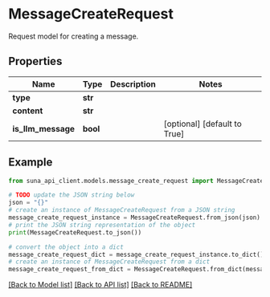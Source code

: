 # MessageCreateRequest

Request model for creating a message.

## Properties

Name | Type | Description | Notes
------------ | ------------- | ------------- | -------------
**type** | **str** |  | 
**content** | **str** |  | 
**is_llm_message** | **bool** |  | [optional] [default to True]

## Example

```python
from suna_api_client.models.message_create_request import MessageCreateRequest

# TODO update the JSON string below
json = "{}"
# create an instance of MessageCreateRequest from a JSON string
message_create_request_instance = MessageCreateRequest.from_json(json)
# print the JSON string representation of the object
print(MessageCreateRequest.to_json())

# convert the object into a dict
message_create_request_dict = message_create_request_instance.to_dict()
# create an instance of MessageCreateRequest from a dict
message_create_request_from_dict = MessageCreateRequest.from_dict(message_create_request_dict)
```
[[Back to Model list]](../README.md#documentation-for-models) [[Back to API list]](../README.md#documentation-for-api-endpoints) [[Back to README]](../README.md)


